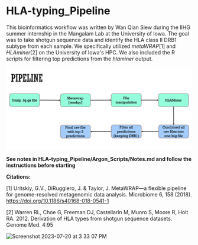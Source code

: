# HLA-typing_Pipeline

This bioinformatics workflow was written by Wan Qian Siew during the IIHG summer internship in the Mangalam Lab at the University of Iowa. The goal was to take shotgun sequence data and identify the HLA class II DRB1 subtype from each sample. We specifically utilized _metaWRAP_[1] and _HLAminer_[2] on the University of Iowa's HPC. We also included the R scripts for filtering top predictions from the _hlaminer_ output.

![alt text](http://github.com/WQ0829/HLA-typing_Pipeline/blob/main/Argon_Scripts/Screenshot%202023-07-20%20at%203.33.07%20PM.png)

**See notes in HLA-typing_Pipeline/Argon_Scripts/Notes.md and follow the instructions before starting**




**Citations:**

[1] Uritskiy, G.V., DiRuggiero, J. & Taylor, J. MetaWRAP—a flexible pipeline for genome-resolved metagenomic data analysis. Microbiome 6, 158 (2018). https://doi.org/10.1186/s40168-018-0541-1

[2] Warren RL, Choe G, Freeman DJ, Castellarin M, Munro S, Moore R, Holt 
RA.  2012. Derivation of HLA types from shotgun sequence datasets. 
Genome Med. 4:95


<img width="1421" alt="Screenshot 2023-07-20 at 3 33 07 PM" src="https://github.com/WQ0829/HLA-typing_Pipeline/assets/136344785/45be87e5-d977-45b3-abf4-012f79973a23">
